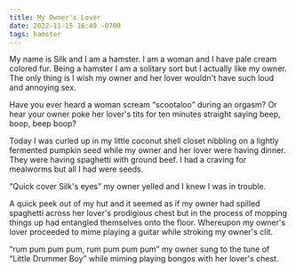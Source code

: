 ```yaml
---
title: My Owner's Lover
date: 2022-11-15 16:49 -0700
tags: hamster
---
```

My name is Silk and I am a hamster. I am a woman and I have pale cream
colored fur. Being a hamster I am a solitary sort but I actually like
my owner. The only thing is I wish my owner and her lover wouldn't
have such loud and annoying sex.

Have you ever heard a woman scream <q>scootaloo</q> during an orgasm? Or
hear your owner poke her lover's tits for ten minutes straight saying
beep, boop, beep boop?

Today I was curled up in my little coconut shell closet nibbling on a
lightly fermented pumpkin seed while my owner and her lover were
having dinner. They were having spaghetti with ground beef. I had a
craving for mealworms but all I had were seeds.

<q>Quick cover Silk's eyes</q> my owner yelled and I knew I was in trouble.

A quick peek out of my hut and it seemed as if my owner had spilled
spaghetti across her lover's prodigious chest but in the process of
mopping things up had entangled themselves onto the floor. Whereupon
my owner's lover proceeded to mime playing a guitar while stroking my
owner's clit.

<q>rum pum pum pum, rum pum pum pum</q> my owner sung to the tune of
<q>Little Drummer Boy</q> while miming playing bongos with her lover's
chest.

